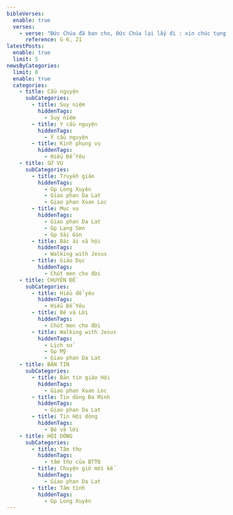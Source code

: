 ```yaml
---
bibleVerses:
  enable: true
  verses:
    - verse: "Đức Chúa đã ban cho, Đức Chúa lại lấy đi : xin chúc tụng danh Đức Chúa."
      reference: G 6, 21
latestPosts:
  enable: true
  limit: 5
newsByCategories:
  limit: 8
  enable: true
  categories:
    - title: Cầu nguyện
      subCategories:
        - title: Suy niệm
          hiddenTags:
            - Suy niệm
        - title: Y cầu nguyện
          hiddenTags:
            - Ý cầu nguyện
        - title: Kinh phụng vụ
          hiddenTags:
            - Hiểu Để Yêu
    - title: SỨ VỤ
      subCategories:
        - title: Truyền giáo
          hiddenTags:
            - Gp Long Xuyên
            - Giao phan Da Lat
            - Giao phan Xuan Loc
        - title: Mục vụ
          hiddenTags:
            - Giao phan Da Lat
            - Gp Lạng Sơn
            - Gp Sài Gòn
        - title: Bác ái xã hội
          hiddenTags:
            - Walking with Jesus
        - title: Giáo Dục
          hiddenTags:
            - Chút men cho đời
    - title: CHUYÊN ĐỀ
      subCategories:
        - title: Hiểu để yêu
          hiddenTags:
            - Hiểu Để Yêu
        - title: Bé và Lời
          hiddenTags:
            - Chút men cho đời
        - title: Walking with Jesus
          hiddenTags:
            - Lịch sử
            - Gp Mỹ
            - Giao phan Da Lat
    - title: BẢN TIN
      subCategories:
        - title: Bản tin giáo Hội
          hiddenTags:
            - Giao phan Xuan Loc
        - title: Tin dòng Đa Minh
          hiddenTags:
            - Giao phan Da Lat
        - title: Tin Hội dòng
          hiddenTags:
            - Bé và lời
    - title: HỘI DÒNG
      subCategories:
        - title: Tâm thư
          hiddenTags:
            - tâm thư của BTTQ
        - title: Chuyện giờ mới kể
          hiddenTags:
            - Giao phan Da Lat
        - title: Tâm tình
          hiddenTags:
            - Gp Long Xuyên
---
```

